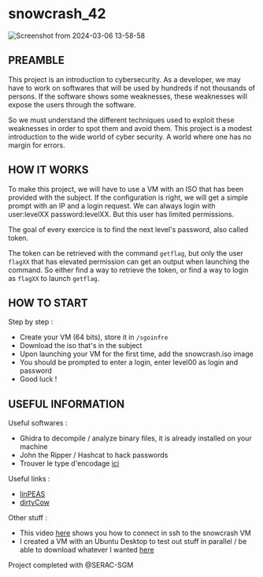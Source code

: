 # snowcrash_42


![Screenshot from 2024-03-06 13-58-58](https://github.com/chmadran/snowcrash_42/assets/113340699/1cbffc35-1718-4b96-b5ce-8ecbec074942)

<h2>PREAMBLE</h2>

This project is an introduction to cybersecurity. As a developer, we may have to work on softwares that will be used by hundreds if not thousands of persons. If the software shows some weaknesses, these weaknesses will expose the users through the software.

So we must understand the different techniques used to exploit these weaknesses in order to spot them and avoid them. This project is a modest introduction to the wide world of cyber security. A world where one has no margin for errors.

<h2>HOW IT WORKS</h2>

To make this project, we will have to use a VM with an ISO that has been provided with the subject. If the configuration is right, we will get a simple prompt with an IP and a login request. We can always login with user:levelXX password:levelXX. But this user has limited permissions. 

The goal of every exercice is to find the next level's password, also called token. 

The token can be retrieved with the command `getflag`, but only the user `flagXX` that has elevated permission can get an output when launching the command. So either find a way to retrieve the token, or find a way to login as `flagXX` to launch `getflag`.  

<h2>HOW TO START</h2>

Step by step :
* Create your VM (64 bits), store it in `/sgoinfre`
* Download the iso that's in the subject
* Upon launching your VM for the first time, add the snowcrash.iso image
* You should be prompted to enter a login, enter level00 as login and password
* Good luck !

<h2>USEFUL INFORMATION</h2>

Useful softwares : 
* Ghidra to decompile / analyze binary files, it is already installed on your machine
* John the Ripper / Hashcat to hack passwords  
* Trouver le type d'encodage [ici](https://www.dcode.fr/identification-chiffrement)    

Useful links : 
* [linPEAS](https://github.com/carlospolop/PEASS-ng/tree/master/linPEAS)
* [dirtyCow](https://github.com/firefart/dirtycow/blob/master/dirty.c)

Other stuff : 
* This video [here](https://www.youtube.com/watch?v=Y7KzV-Hl2bw) shows you how to connect in ssh to the snowcrash VM
* I created a VM with an Ubuntu Desktop to test out stuff in parallel / be able to download whatever I wanted [here](https://ubuntu.com/download/desktop)

Project completed with @SERAC-SGM
